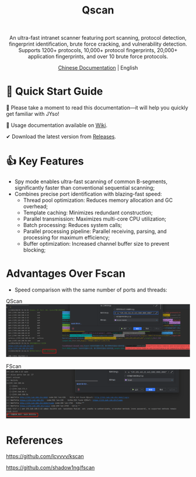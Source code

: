<h1 align="center"> Qscan </h1>

<p align="center">
<img src="https://img.shields.io/badge/go-1.23-blue"  alt=""/>

<p align="center"> An ultra-fast intranet scanner featuring port scanning, protocol detection, fingerprint identification, brute force cracking, and vulnerability detection. Supports 1200+ protocols, 10,000+ protocol fingerprints, 20,000+ application fingerprints, and over 10 brute force protocols. </p>

<p align="center"> <a href="README.md">Chinese Documentation</a> | English </p>

# 🚀 Quick Start Guide

📢 Please take a moment to read this documentation—it will help you quickly get familiar with JYso!

🧐 Usage documentation available on [Wiki](https://github.com/qi4L/qscan/wiki).

✔ Download the latest version from [Releases](https://github.com/qi4L/qscan/releases).

# 👍 Key Features

+ Spy mode enables ultra-fast scanning of common B-segments, significantly faster than conventional sequential scanning;
+ Combines precise port identification with blazing-fast speed:
    + Thread pool optimization: Reduces memory allocation and GC overhead;
    + Template caching: Minimizes redundant construction;
    + Parallel transmission: Maximizes multi-core CPU utilization;
    + Batch processing: Reduces system calls;
    + Parallel processing pipeline: Parallel receiving, parsing, and processing for maximum efficiency;
    + Buffer optimization: Increased channel buffer size to prevent blocking;

# Advantages Over Fscan

+ Speed comparison with the same number of ports and threads:

QScan
![img.png](assets/qscan速度.png)

FScan
![img.png](assets/FScan.png)

# References

https://github.com/lcvvvv/kscan

https://github.com/shadow1ng/fscan